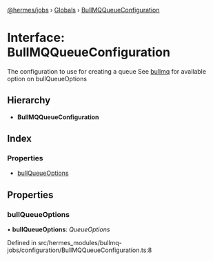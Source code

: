 [@hermes/jobs](../README.md) › [Globals](../globals.md) › [BullMQQueueConfiguration](bullmqqueueconfiguration.md)

# Interface: BullMQQueueConfiguration

The configuration to use for creating a queue
See [bullmq](https://docs.bullmq.io/) for available option on bullQueueOptions

## Hierarchy

* **BullMQQueueConfiguration**

## Index

### Properties

* [bullQueueOptions](bullmqqueueconfiguration.md#bullqueueoptions)

## Properties

###  bullQueueOptions

• **bullQueueOptions**: *QueueOptions*

Defined in src/hermes_modules/bullmq-jobs/configuration/BullMQQueueConfiguration.ts:8
